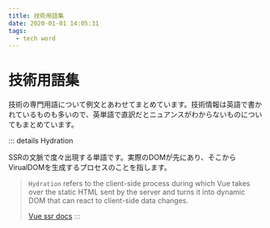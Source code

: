```yaml
---
title: 技術用語集
date: 2020-01-01 14:05:31
tags:
  - tech word
---
```


# 技術用語集
技術の専門用語について例文とあわせてまとめています。技術情報は英語で書かれているものも多いので、英単語で直訳だとニュアンスがわからないものについてもまとめています。


::: details Hydration

SSRの文脈で度々出現する単語です。実際のDOMが先にあり、そこからVirualDOMを生成するプロセスのことを指します。

> `Hydration` refers to the client-side process during which Vue takes over the static HTML sent by the server and turns it into dynamic DOM that can react to client-side data changes.
>
> [Vue ssr docs](https://ssr.vuejs.org/guide/hydration.html)
:::
